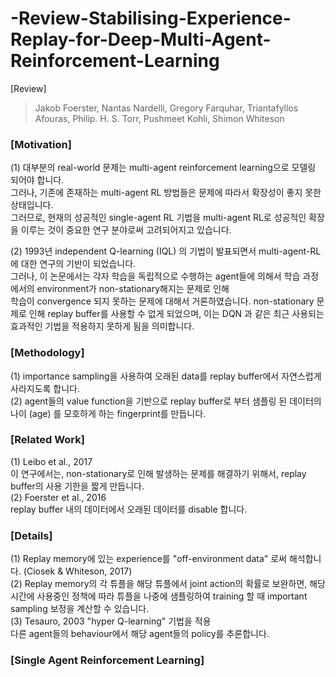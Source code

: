 # -Review-Stabilising-Experience-Replay-for-Deep-Multi-Agent-Reinforcement-Learning
[Review]
> Jakob Foerster, Nantas Nardelli,  Gregory Farquhar, Triantafyllos Afouras, Philip. H. S. Torr, Pushmeet Kohli, Shimon Whiteson

### [Motivation]
(1) 대부분의 real-world 문제는 multi-agent reinforcement learning으로 모델링 되어야 합니다.  
그러나, 기존에 존재하는 multi-agent RL 방법들은 문제에 따라서 확장성이 좋지 못한 상태입니다.  
그러므로, 현재의 성공적인 single-agent RL 기법을 multi-agent RL로 성공적인 확장을 이루는 것이 중요한 연구 분야로써 고려되어지고 있습니다.  

(2) 1993년 independent Q-learning (IQL) 의 기법이 발표되면서 multi-agent-RL에 대한 연구의 기반이 되었습니다.  
그러나, 이 논문에서는 각자 학습을 독립적으로 수행하는 agent들에 의해서 학습 과정에서의 environment가 non-stationary해지는 문제로 인해  
학습이 convergence 되지 못하는 문제에 대해서 거론하였습니다. non-stationary 문제로 인해 replay buffer를 사용할 수 없게 되었으며, 이는 DQN 과 같은 최근 사용되는 효과적인 기법을 적용하지 못하게 됨을 의미합니다.  

### [Methodology]
(1) importance sampling을 사용하여 오래된 data를 replay buffer에서 자연스럽게 사라지도록 합니다.  
(2) agent들의 value function을 기반으로 replay buffer로 부터 샘플링 된 데이터의 나이 (age) 를 모호하게 하는 fingerprint를 만듭니다.  

### [Related Work]
(1) Leibo et al., 2017  
이 연구에서는, non-stationary로 인해 발생하는 문제를 해결하기 위해서, replay buffer의 사용 기한을 짧게 만듭니다.  
(2) Foerster et al., 2016  
replay buffer 내의 데이터에서 오래된 데이터를 disable 합니다.  

### [Details]
(1) Replay memory에 있는 experience를 "off-environment data" 로써 해석합니다. (Ciosek & Whiteson, 2017)  
(2) Replay memory의 각 튜플을 해당 튜플에서 joint action의 확률로 보완하면, 해당 시간에 사용중인 정책에 따라 튜플을 나중에 샘플링하여 training 할 때 important sampling 보정을 계산할 수 있습니다.  
(3) Tesauro, 2003 "hyper Q-learning" 기법을 적용  
다른 agent들의 behaviour에서 해당 agent들의 policy를 추론합니다.  

### [Single Agent Reinforcement Learning]

